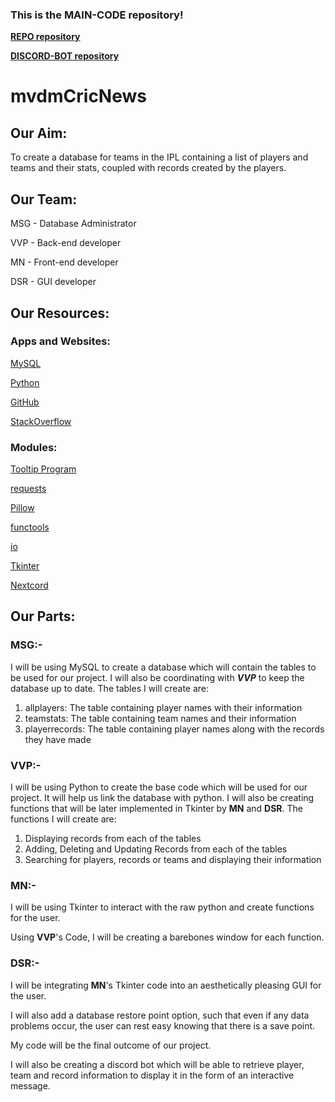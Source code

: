 ### This is the MAIN-CODE repository!

[**REPO repository**](https://github.com/mvdmCricNews/REPO)


[**DISCORD-BOT repository**](https://github.com/mvdmCricNews/DISCORD-BOT)


# mvdmCricNews

## Our Aim:

 To create a database for teams in the IPL containing a list of players and teams and their stats, coupled with records created by the players.



## Our Team:

MSG   -     Database Administrator 

VVP   -     Back-end developer

MN    -     Front-end developer

DSR   -     GUI developer
 


## Our Resources:

### Apps and Websites:

[MySQL](https://www.mysql.com)

[Python](https://www.python.org)

[GitHub](https://github.com)

[StackOverflow](https://stackoverflow.com)

### Modules:

[Tooltip Program](https://stackoverflow.com/a/36221216)

[requests](https://pypi.org/project/requests)

[Pillow](https://pypi.org/project/Pillow)

[functools](https://docs.python.org/3/library/functools.html)

[io](https://docs.python.org/3/library/io.html)

[Tkinter](https://docs.python.org/3/library/tkinter.html)

[Nextcord](https://pypi.org/project/nextcord)



## Our Parts:


### MSG:-

  I will be using MySQL to create a database which will contain the tables to be used for our project. I will also be coordinating with ***VVP*** to keep the database up to date.   The tables I will create are:
  
  1. allplayers: The table containing player names with their information
  2. teamstats: The table containing team names and their information
  3. playerrecords: The table containing player names along with the records they have made


### VVP:-

  I will be using Python to create the base code which will be used for our project. It will help us link the database with python. I will also be creating functions that will     be later implemented in Tkinter by **MN** and **DSR**. The functions I will create are:
  
  1. Displaying records from each of the tables
  2. Adding, Deleting and Updating Records from each of the tables
  3. Searching for players, records or teams and displaying their information


### MN:-

  I will be using Tkinter to interact with the raw python and create functions for the user.
  
  Using **VVP**'s Code, I will be creating a barebones window for each function.


### DSR:-

  I will be integrating **MN**'s Tkinter code into an aesthetically pleasing GUI for the user.
  
  I will also add a database restore point option, such that even if any data problems occur, the user can rest easy knowing that there is a save point.
  
  My code will be the final outcome of our project.
  
  I will also be creating a discord bot which will be able to retrieve player, team and record information to display it in the form of an interactive message.
